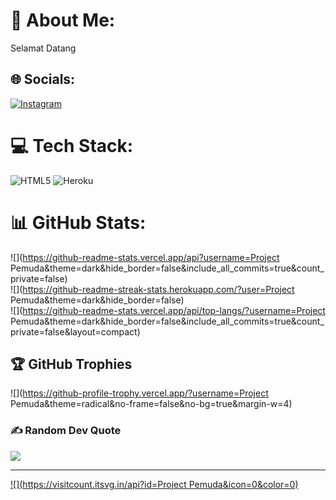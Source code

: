 # 💫 About Me:
Selamat Datang


## 🌐 Socials:
[![Instagram](https://img.shields.io/badge/Instagram-%23E4405F.svg?logo=Instagram&logoColor=white)](https://instagram.com/chandrahafi_) 

# 💻 Tech Stack:
![HTML5](https://img.shields.io/badge/html5-%23E34F26.svg?style=for-the-badge&logo=html5&logoColor=white) ![Heroku](https://img.shields.io/badge/heroku-%23430098.svg?style=for-the-badge&logo=heroku&logoColor=white)
# 📊 GitHub Stats:
![](https://github-readme-stats.vercel.app/api?username=Project Pemuda&theme=dark&hide_border=false&include_all_commits=true&count_private=false)<br/>
![](https://github-readme-streak-stats.herokuapp.com/?user=Project Pemuda&theme=dark&hide_border=false)<br/>
![](https://github-readme-stats.vercel.app/api/top-langs/?username=Project Pemuda&theme=dark&hide_border=false&include_all_commits=true&count_private=false&layout=compact)

## 🏆 GitHub Trophies
![](https://github-profile-trophy.vercel.app/?username=Project Pemuda&theme=radical&no-frame=false&no-bg=true&margin-w=4)

### ✍️ Random Dev Quote
![](https://quotes-github-readme.vercel.app/api?type=horizontal&theme=radical)

---
[![](https://visitcount.itsvg.in/api?id=Project Pemuda&icon=0&color=0)](https://visitcount.itsvg.in)
